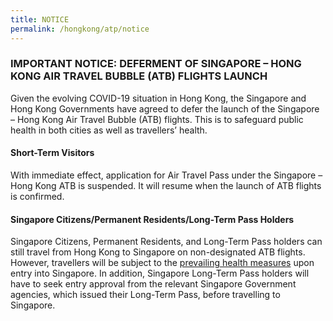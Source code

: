 ```yaml
---
title: NOTICE
permalink: /hongkong/atp/notice
--- 
```


### IMPORTANT NOTICE: DEFERMENT OF SINGAPORE – HONG KONG AIR TRAVEL BUBBLE (ATB) FLIGHTS LAUNCH

Given the evolving COVID-19 situation in Hong Kong, the Singapore and Hong Kong Governments have agreed to defer the launch of the Singapore – Hong Kong Air Travel Bubble (ATB) flights. This is to safeguard public health in both cities as well as travellers’ health. 

#### Short-Term Visitors
With immediate effect, application for Air Travel Pass under the Singapore – Hong Kong ATB is suspended. It will resume when the launch of ATB flights is confirmed. 

#### Singapore Citizens/Permanent Residents/Long-Term Pass Holders
Singapore Citizens, Permanent Residents, and Long-Term Pass holders can still travel from Hong Kong to Singapore on non-designated ATB flights. However, travellers will be subject to the [prevailing health measures](/health) upon entry into Singapore. In addition, Singapore Long-Term Pass holders will have to seek entry approval from the relevant Singapore Government agencies, which issued their Long-Term Pass, before travelling to Singapore. 
